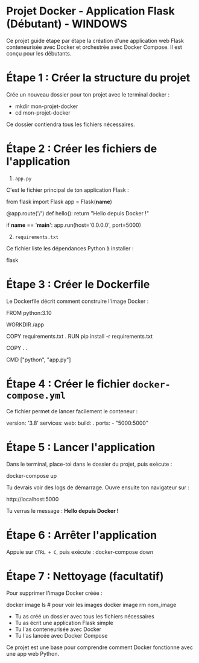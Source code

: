 # Projet Docker - Application Flask (Débutant) - WINDOWS

Ce projet guide étape par étape la création d'une application web Flask conteneurisée avec Docker et orchestrée avec Docker Compose. Il est conçu pour les débutants.

# Étape 1 : Créer la structure du projet

Crée un nouveau dossier pour ton projet avec le terminal docker :
 
 - mkdir mon-projet-docker
- cd mon-projet-docker

Ce dossier contiendra tous les fichiers nécessaires.

# Étape 2 : Créer les fichiers de l'application

1. `app.py`

C'est le fichier principal de ton application Flask :

from flask import Flask
app = Flask(__name__)

@app.route('/')
def hello():
    return "Hello depuis Docker !"

if __name__ == '__main__':
    app.run(host='0.0.0.0', port=5000)

2. `requirements.txt`

Ce fichier liste les dépendances Python à installer :

flask


# Étape 3 : Créer le Dockerfile

Le Dockerfile décrit comment construire l'image Docker :

FROM python:3.10

WORKDIR /app

COPY requirements.txt .
RUN pip install -r requirements.txt

COPY . .

CMD ["python", "app.py"]

# Étape 4 : Créer le fichier `docker-compose.yml`

Ce fichier permet de lancer facilement le conteneur :

version: '3.8'
services:
  web:
    build: .
    ports:
      - "5000:5000"


# Étape 5 : Lancer l'application

Dans le terminal, place-toi dans le dossier du projet, puis exécute :

docker-compose up


Tu devrais voir des logs de démarrage. Ouvre ensuite ton navigateur sur :

http://localhost:5000


Tu verras le message : **Hello depuis Docker !**


# Étape 6 : Arrêter l'application

Appuie sur `CTRL + C`, puis exécute :
docker-compose down

# Étape 7 : Nettoyage (facultatif)

Pour supprimer l'image Docker créée :


docker image ls        # pour voir les images
docker image rm nom_image
- Tu as créé un dossier avec tous les fichiers nécessaires
- Tu as écrit une application Flask simple
- Tu l'as conteneurisée avec Docker
- Tu l'as lancée avec Docker Compose

Ce projet est une base pour comprendre comment Docker fonctionne avec une app web Python.
